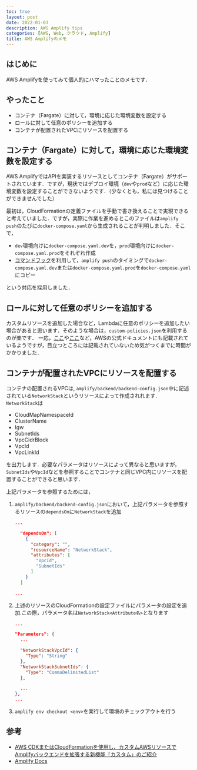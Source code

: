 ```yaml
---
toc: true
layout: post
date: 2022-01-03
description: AWS Amplify tips
categories: [AWS, Web, クラウド, Amplify]
title: AWS Amplifyのメモ
---
```


## はじめに
AWS Amplifyを使ってみて個人的にハマったことのメモです．

## やったこと
* コンテナ（Fargate）に対して，環境に応じた環境変数を設定する
* ロールに対して任意のポリシーを追加する
* コンテナが配置されたVPCにリソースを配置する

## コンテナ（Fargate）に対して，環境に応じた環境変数を設定する
AWS AmplifyではAPIを実装するリソースとしてコンテナ（Fargate）がサポートされています．ですが，現状ではデプロイ環境（`dev`や`prod`など）に応じた環境変数を設定することができないようです．（少なくとも，私には見つけることができませんでした）

最初は，CloudFormationの定義ファイルを手動で書き換えることで実現できると考えていました．ですが，実際に作業を進めるとこのファイルは`amplify push`のたびに`docker-compose.yaml`から生成されることが判明しました．そこで，

* `dev`環境向けに`docker-compose.yaml.dev`を，`prod`環境向けに`docker-compose.yaml.prod`をそれぞれ作成
* [コマンドフック](https://docs.amplify.aws/cli/project/command-hooks/)を利用して，`amplify push`のタイミングで`docker-compose.yaml.dev`または`docker-compose.yaml.prod`を`docker-compose.yaml`にコピー

という対応を採用しました．


## ロールに対して任意のポリシーを追加する
カスタムリソースを追加した場合など，Lambdaに任意のポリシーを追加したい場合があると思います．そのような場合は，`custom-policies.json`を利用するのが楽です．
一応，[ここ](https://aws.amazon.com/jp/blogs/news/extend-amplify-backend-with-custom-aws-resource-using-aws-cdk-or-cloudformation/)や[ここ](https://docs.amplify.aws/cli/usage/containers/#custom-policy-file-structure)など，AWSの公式ドキュメントにも記載されているようですが，目立つところには記載されていないため気がつくまでに時間がかかりました．

## コンテナが配置されたVPCにリソースを配置する
コンテナの配置されるVPCは, `amplify/backend/backend-config.json`中に記述されている`NetworkStack`というリソースによって作成されれます．`NetworkStack`は

* CloudMapNamespaceId
* ClusterName
* Igw
* SubnetIds
* VpcCidrBlock
* VpcId
* VpcLinkId

を出力します．必要なパラメータはリソースによって異なると思いますが，`SubnetIds`や`VpcId`などを参照することでコンテナと同じVPC内にリソースを配置することができると思います．

上記パラメータを参照するためには，

1.  `amplify/backend/backend-config.json`において，上記パラメータを参照するリソースの`dependsOn`に`NetworkStack`を追加
    ```json
    ...

      "dependsOn": [
        {
          "category": "",
          "resourceName": "NetworkStack",
          "attributes": [
            "VpcId",
            "SubnetIds"
          ]
        }
      ]

    ...
    ```
2.  上述のリソースのCloudFormationの設定ファイルにパラメータの設定を追加.この際，パラメータ名は`NetworkStack<Attribute名>`となります
    ```json
    ...

    "Parameters": {
      ...

      "NetworkStackVpcId": {
        "Type": "String"
      },
      "NetworkStackSubnetIds": {
        "Type": "CommaDelimitedList"
      },

      ...
    }, 
    ...
    ```
3.  `amplify env checkout <env>`を実行して環境のチェックアウトを行う

## 参考
* [AWS CDKまたはCloudFormationを使用し、カスタムAWSリソースでAmplifyバックエンドを拡張する新機能「カスタム」のご紹介](https://aws.amazon.com/jp/blogs/news/extend-amplify-backend-with-custom-aws-resource-using-aws-cdk-or-cloudformation/)
* [Amplify Docs](https://docs.amplify.aws/)
